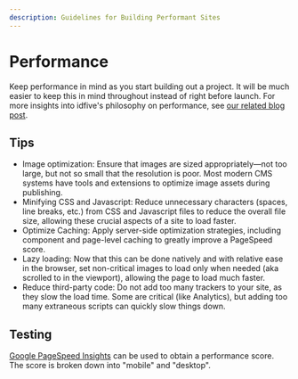 ```yaml
---
description: Guidelines for Building Performant Sites
---
```

# Performance

Keep performance in mind as you start building out a project. It will be much easier to keep this in mind throughout instead of right before launch. For more insights into idfive's philosophy on performance, see [our related blog post](https://idfive.com/agency/insights/website-speed-testing-seo-vs-ux/).

## Tips
- Image optimization: Ensure that images are sized appropriately—not too large, but not so small that the resolution is poor. Most modern CMS systems have tools and extensions to optimize image assets during publishing. 
- Minifying CSS and Javascript: Reduce unnecessary characters (spaces, line breaks, etc.) from CSS and Javascript files to reduce the overall file size, allowing these crucial aspects of a site to load faster.
- Optimize Caching: Apply server-side optimization strategies, including component and page-level caching to greatly improve a PageSpeed score.
- Lazy loading: Now that this can be done natively and with relative ease in the browser, set non-critical images to load only when needed (aka scrolled to in the viewport), allowing the page to load much faster.
- Reduce third-party code: Do not add too many trackers to your site, as they slow the load time. Some are critical (like Analytics), but adding too many extraneous scripts can quickly slow things down.


## Testing
[Google PageSpeed Insights](https://pagespeed.web.dev/) can be used to obtain a performance score. The score is broken down into "mobile" and "desktop".